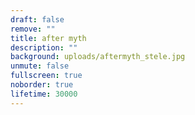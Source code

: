 ```yaml
---
draft: false
remove: ""
title: after myth
description: ""
background: uploads/aftermyth_stele.jpg
unmute: false
fullscreen: true
noborder: true
lifetime: 30000
---
```

